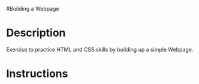 #Building a Webpage

Description
===========

Exercise to practice HTML and CSS skills by building up a simple Webpage.

Instructions
============
